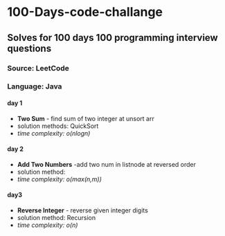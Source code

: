# 100-Days-code-challange
## Solves for 100 days 100 programming interview questions
### Source: LeetCode
### Language: Java



#### day 1
- **Two Sum** - find sum of two integer at unsort arr
- solution methods: QuickSort 
- *time complexity:  o(nlogn)*
#### day 2 
- **Add Two Numbers** -add two num in listnode at reversed order 
- solution method:
-  *time complexity:  o(max(n,m))*
#### day3
- **Reverse Integer** - reverse given integer digits 
- solution method: Recursion
-  *time complexity:  o(n)*
